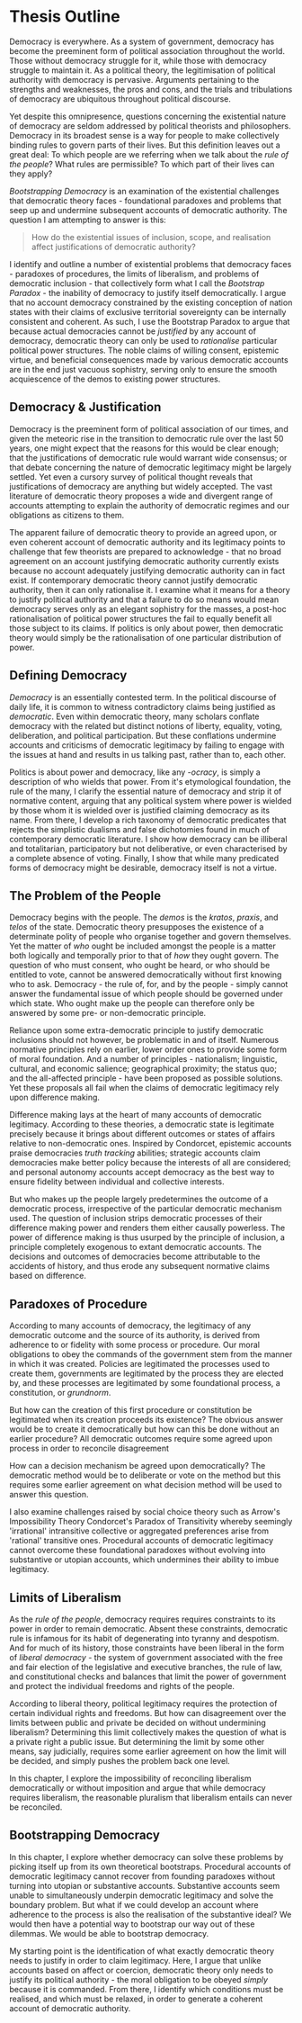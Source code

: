 # Thesis Outline

Democracy is everywhere.  As a system of government, democracy has become the preeminent form of political association throughout the world.  Those without democracy struggle for it, while those with democracy struggle to maintain it.  As a political theory, the legitimisation of political authority with democracy is pervasive.  Arguments pertaining to the strengths and weaknesses, the pros and cons, and the trials and tribulations of democracy are ubiquitous throughout political discourse.  

Yet despite this omnipresence, questions concerning the existential nature of democracy are seldom addressed by political theorists and philosophers.  Democracy in its broadest sense is a way for people to make collectively binding rules to govern parts of their lives.  But this definition leaves out a great deal:  To which people are we referring when we talk about the _rule of the people_?  What rules are permissible?  To which part of their lives can they apply?

_Bootstrapping Democracy_ is an examination of the existential challenges that democratic theory faces - foundational paradoxes and problems that seep up and undermine subsequent accounts of democratic authority.  The question I am attempting to answer is this:

> How do the existential issues of inclusion, scope, and realisation affect justifications of democratic authority?

I identify and outline a number of existential problems that democracy faces - paradoxes of procedures, the limits of liberalism, and problems of democratic inclusion - that collectively form what I call the _Bootstrap Paradox_ - the inability of democracy to justify itself democratically.  I argue that no account democracy constrained by the existing conception of nation states with their claims of exclusive territorial sovereignty can be internally consistent and coherent.  As such, I use the Bootstrap Paradox to argue that because actual democracies cannot be _justified_ by any account of democracy, democratic theory can only be used to _rationalise_ particular political power structures.  The noble claims of willing consent, epistemic virtue, and beneficial consequences made by various democratic accounts are in the end just vacuous sophistry, serving only to ensure the smooth acquiescence of the demos to existing power structures.


## Democracy & Justification

Democracy is the preeminent form of political association of our times, and given the meteoric rise in the transition to democratic rule over the last 50 years, one might expect that the reasons for this would be clear enough; that the justifications of democratic rule would warrant wide consensus; or that debate concerning the nature of democratic legitimacy might be largely settled.  Yet even a cursory survey of political thought reveals that justifications of democracy are anything but widely accepted.  The vast literature of democratic theory proposes a wide and divergent range of accounts attempting to explain the authority of democratic regimes and our obligations as citizens to them.  

The apparent failure of democratic theory to provide an agreed upon, or even coherent account of democratic authority and its legitimacy points to challenge that few theorists are prepared to acknowledge - that no broad agreement on an account justifying democratic authority currently exists because no account adequately justifying democratic authority can in fact exist.  If contemporary democratic theory cannot justify democratic authority, then it can only rationalise it. I examine what it means for a theory to justify political authority and that a failure to do so means would mean democracy serves only as an elegant sophistry for the masses, a post-hoc rationalisation of political power structures the fail to equally benefit all those subject to its claims.  If politics is only about power, then democratic theory would simply be the rationalisation of one particular distribution of power.

## Defining Democracy

_Democracy_ is an essentially contested term.  In the political discourse of daily life, it is common to witness contradictory claims being justified as _democratic_.  Even within democratic theory, many scholars conflate democracy with the related but distinct notions of liberty, equality, voting, deliberation, and political participation.  But these conflations undermine accounts and criticisms of democratic legitimacy by failing to engage with the issues at hand and results in us talking past, rather than to, each other.

Politics is about power and democracy, like any _-ocracy_, is simply a description of who wields that power.  From it's etymological foundation, the rule of the many, I clarify the essential nature of democracy and strip it of normative content, arguing that any political system where power is wielded by those whom it is wielded over is justified claiming democracy as its name.  From there, I develop a rich taxonomy of democratic predicates that rejects the simplistic dualisms and false dichotomies found in much of contemporary democratic literature.  I show how democracy can be illiberal and totalitarian, participatory but not deliberative, or even characterised by a complete absence of voting.  Finally, I show that while many predicated forms of democracy might be desirable, democracy itself is not a virtue.


## The Problem of the People

Democracy begins with the people.  The _demos_ is the _kratos_, _praxis_, and _telos_ of the state.  Democratic theory presupposes the existence of a determinate polity of people who organise together and govern themselves.  Yet the matter of _who_ ought be included amongst the people is a matter both logically and temporally prior to that of _how_ they ought govern.  The question of who must consent, who ought be heard, or who should be entitled to vote, cannot be answered democratically without first knowing who to ask.  Democracy - the rule of, for, and by the people - simply cannot answer the fundamental issue of which people should be governed under which state.  Who ought make up the people can therefore only be answered by some pre- or non-democratic principle.

Reliance upon some extra-democratic principle to justify democratic inclusions should not however, be problematic in and of itself. Numerous normative principles rely on earlier, lower order ones to provide some form of moral foundation.  And a number of principles - nationalism; linguistic, cultural, and economic salience; geographical proximity; the status quo; and the all-affected principle - have been proposed as possible solutions.  Yet these proposals all fail when the claims of democratic legitimacy rely upon difference making.

Difference making lays at the heart of many accounts of democratic legitimacy.  According to these theories, a democratic state is legitimate precisely because it brings about different outcomes or states of affairs relative to non-democratic ones.  Inspired by Condorcet, epistemic accounts praise democracies _truth tracking_ abilities; strategic accounts claim democracies make better policy because the interests of all are considered; and personal autonomy accounts accept democracy as the best way to ensure fidelity between individual and collective interests.

But who makes up the people largely predetermines the outcome of a democratic process, irrespective of the particular democratic mechanism used.  The question of inclusion strips democratic processes of their difference making power and renders them either causally powerless.  The power of difference making is thus usurped by the principle of inclusion, a principle completely exogenous to extant democratic accounts.  The decisions and outcomes of democracies become attributable to the accidents of history, and thus erode any subsequent normative claims based on difference.


## Paradoxes of Procedure

According to many accounts of democracy, the legitimacy of any democratic outcome and the source of its authority, is derived from adherence to or fidelity with some process or procedure.  Our moral obligations to obey the commands of the government stem from the manner in which it was created.  Policies are legitimated the processes used to create them, governments are legitimated by the process they are elected by, and these processes are legitimated by some foundational process, a constitution, or _grundnorm_.

But how can the creation of this first procedure or constitution be legitimated when its creation proceeds its existence? The obvious answer would be to create it democratically but how can this be done without an earlier procedure?  All democratic outcomes require some agreed upon process in order to reconcile disagreement

How can a decision mechanism be agreed upon democratically?  The democratic method would be to deliberate or vote on the method but this requires some earlier agreement on what decision method will be used to answer this question.  

I also examine challenges raised by social choice theory such as Arrow's Impossibility Theory Condorcet's Paradox of Transitivity whereby seemingly 'irrational' intransitive collective or aggregated preferences arise from 'rational' transitive ones.  Procedural accounts of democratic legitimacy cannot overcome these foundational paradoxes without evolving into substantive or utopian accounts, which undermines their ability to imbue legitimacy.


## Limits of Liberalism

As the _rule of the people_, democracy requires requires constraints to its power in order to remain democratic.  Absent these constraints, democratic rule is infamous for its habit of degenerating into tyranny and despotism.  And for much of its history, those constraints have been liberal in the form of _liberal democracy_ - the system of government associated with the free and fair election of the legislative and executive branches, the rule of law, and constitutional checks and balances that limit the power of government and protect the individual freedoms and rights of the people.

According to liberal theory, political legitimacy requires the protection of certain individual rights and freedoms. But how can disagreement over the limits between public and private be decided on without undermining liberalism? Determining this limit collectively makes the question of what is a private right a public issue. But determining the limit by some other means, say judicially, requires some earlier agreement on how the limit will be decided, and simply pushes the problem back one level.

In this chapter, I explore the impossibility of reconciling liberalism democratically or without imposition and argue that while democracy requires liberalism, the reasonable pluralism that liberalism entails can never be reconciled.  


## Bootstrapping Democracy

In this chapter, I explore whether democracy can solve these problems by picking itself up from its own theoretical bootstraps. Procedural accounts of democratic legitimacy cannot recover from founding paradoxes without turning into utopian or substantive accounts.  Substantive accounts seem unable to simultaneously underpin democratic legitimacy and solve the boundary problem. But what if we could develop an account where adherence to the process is also the realisation of the substantive ideal? We would then have a potential way to bootstrap our way out of these dilemmas.  We would be able to bootstrap democracy.

My starting point is the identification of what exactly democratic theory needs to justify in order to claim legitimacy.  Here, I argue that unlike accounts based on affect or coercion, democratic theory only needs to justify its political authority - the moral obligation to be obeyed _simply_ because it is commanded.  From there, I identify which conditions must be realised, and which must be relaxed, in order to generate a coherent account of democratic authority.